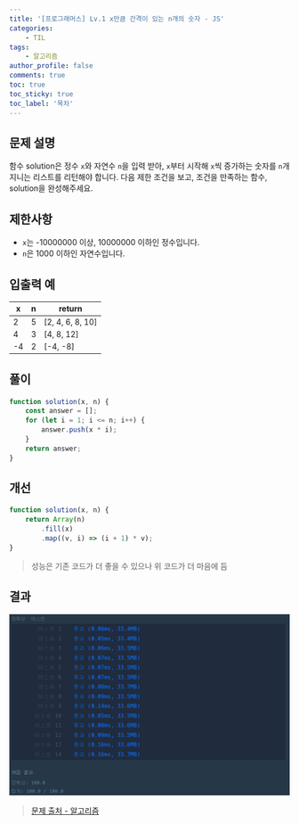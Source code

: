 ```yaml
---
title: '[프로그래머스] Lv.1 x만큼 간격이 있는 n개의 숫자 - JS'
categories:
    - TIL
tags:
    - 알고리즘
author_profile: false
comments: true
toc: true
toc_sticky: true
toc_label: '목차'
---
```


## 문제 설명

함수 solution은 정수 `x`와 자연수 `n`을 입력 받아, `x`부터 시작해 `x`씩 증가하는 숫자를 `n`개 지니는 리스트를 리턴해야 합니다. 다음 제한 조건을 보고, 조건을 만족하는 함수, solution을 완성해주세요.

## 제한사항

-   `x`는 -10000000 이상, 10000000 이하인 정수입니다.
-   `n`은 1000 이하인 자연수입니다.

## 입출력 예

| x   | n   | return           |
| --- | --- | ---------------- |
| 2   | 5   | [2, 4, 6, 8, 10] |
| 4   | 3   | [4, 8, 12]       |
| -4  | 2   | [-4, -8]         |

## 풀이

```javascript
function solution(x, n) {
    const answer = [];
    for (let i = 1; i <= n; i++) {
        answer.push(x * i);
    }
    return answer;
}
```

## 개선

```javascript
function solution(x, n) {
    return Array(n)
        .fill(x)
        .map((v, i) => (i + 1) * v);
}
```

> 성능은 기존 코드가 더 좋을 수 있으나 위 코드가 더 마음에 듬

## 결과

![result](/assets/images/2023/08/21/algorithm-06-result.png)

> [문제 출처 - 알고리즘](https://school.programmers.co.kr/learn/courses/30/lessons/12954)
